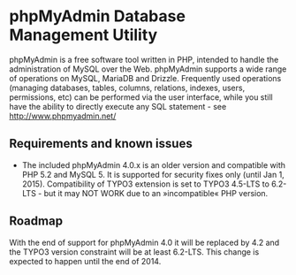 # phpMyAdmin Database Management Utility

phpMyAdmin is a free software tool written in PHP, intended to handle the administration of MySQL over 
the Web. phpMyAdmin supports a wide range of operations on MySQL, MariaDB and Drizzle. Frequently 
used operations (managing databases, tables, columns, relations, indexes, users, permissions, etc) 
can be performed via the user interface, while you still have the ability to directly 
execute any SQL statement - see http://www.phpmyadmin.net/

## Requirements and known issues
* The included phpMyAdmin 4.0.x is an older version and compatible with PHP 5.2 and MySQL 5. 
  It is supported for security fixes only (until Jan 1, 2015). Compatibility of TYPO3 extension
  is set to TYPO3 4.5-LTS to 6.2-LTS - but it may NOT WORK due to an »incompatible« PHP version.
  
## Roadmap
With the end of support for phpMyAdmin 4.0 it will be replaced by 4.2 and the TYPO3 version constraint 
will be at least 6.2-LTS. This change is expected to happen until the end of 2014. 